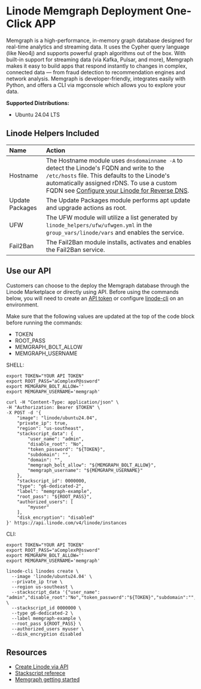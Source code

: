 # Linode Memgraph Deployment One-Click APP

Memgraph is a high-performance, in-memory graph database designed for real-time analytics and streaming data. It uses the Cypher query language (like Neo4j) and supports powerful graph algorithms out of the box. With built-in support for streaming data (via Kafka, Pulsar, and more), Memgraph makes it easy to build apps that respond instantly to changes in complex, connected data — from fraud detection to recommendation engines and network analysis. Memgraph is developer-friendly, integrates easily with Python, and offers a CLI via mgconsole which allows you to explore your data.

**Supported Distributions:**

- Ubuntu 24.04 LTS

## Linode Helpers Included

| Name  | Action  |
| :---  | :---    |
| Hostname   | The Hostname module uses `dnsdomainname -A` to detect the Linode's FQDN and write to the `/etc/hosts` file. This defaults to the Linode's automatically assigned rDNS. To use a custom FQDN see [Configure your Linode for Reverse DNS](https://www.linode.com/docs/guides/configure-your-linode-for-reverse-dns/).  |
| Update Packages   | The Update Packages module performs apt update and upgrade actions as root.  |
| UFW   | The UFW module will utilize a list generated by `linode_helpers/ufw/ufwgen.yml` in the `group_vars/linode/vars` and enables the service.  |
| Fail2Ban   | The Fail2Ban module installs, activates and enables the Fail2Ban service.  |

## Use our API

Customers can choose to the deploy the Memgraph database through the Linode Marketplace or directly using API. Before using the commands below, you will need to create an [API token](https://www.linode.com/docs/products/tools/linode-api/get-started/#create-an-api-token) or configure [linode-cli](https://www.linode.com/products/cli/) on an environment.

Make sure that the following values are updated at the top of the code block before running the commands:
- TOKEN
- ROOT_PASS
- MEMGRAPH_BOLT_ALLOW
- MEMGRAPH_USERNAME

SHELL:
```
export TOKEN="YOUR API TOKEN"
export ROOT_PASS="aComplexP@ssword"
export MEMGRAPH_BOLT_ALLOW=''
export MEMGRAPH_USERNAME='memgraph'

curl -H "Content-Type: application/json" \
-H "Authorization: Bearer $TOKEN" \
-X POST -d '{
    "image": "linode/ubuntu24.04",
    "private_ip": true,
    "region": "us-southeast",
    "stackscript_data": {
        "user_name": "admin",
        "disable_root": "No",
        "token_password": "${TOKEN}",
        "subdomain": "",
        "domain": "",
        "memgraph_bolt_allow": "${MEMGRAPH_BOLT_ALLOW}",
        "memgraph_username": "${MEMGRAPH_USERNAME}"
    },
    "stackscript_id": 0000000,
    "type": "g6-dedicated-2",
    "label": "memgraph-example",
    "root_pass": "${ROOT_PASS}",
    "authorized_users": [
        "myuser"
    ],
    "disk_encryption": "disabled"
}' https://api.linode.com/v4/linode/instances
```

CLI:
```
export TOKEN="YOUR API TOKEN"
export ROOT_PASS="aComplexP@ssword"
export MEMGRAPH_BOLT_ALLOW=''
export MEMGRAPH_USERNAME='memgraph'

linode-cli linodes create \
  --image 'linode/ubuntu24.04' \
  --private_ip true \
  --region us-southeast \
  --stackscript_data '{"user_name": "admin","disable_root":"No","token_password":"${TOKEN}","subdomain":"","domain":"","memgraph_bolt_allow":"${MEMGRAPH_BOLT_ALLOW}","memgraph_username":"${MEMGRAPH_USERNAME}"}' \
  --stackscript_id 0000000 \
  --type g6-dedicated-2 \
  --label memgraph-example \
  --root_pass ${ROOT_PASS} \
  --authorized_users myuser \
  --disk_encryption disabled
```

## Resources

- [Create Linode via API](https://www.linode.com/docs/api/linode-instances/#linode-create)
- [Stackscript referece](https://www.linode.com/docs/guides/writing-scripts-for-use-with-linode-stackscripts-a-tutorial/#user-defined-fields-udfs)
- [Memgraph getting started](https://memgraph.com/docs/getting-started)